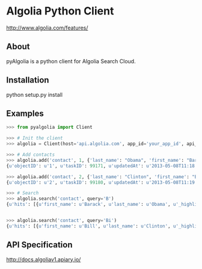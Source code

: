 Algolia Python Client 
=====================
http://www.algolia.com/features/

About
-----
pyAlgolia is a python client for Algolia Search Cloud. 

Installation
------------
python setup.py install

Examples
--------
```python
>>> from pyalgolia import Client

>>> # Init the client
>>> algolia = Client(host='api.algolia.com', app_id='your_app_id', api_key='your_api_key')

>>> # Add contacts
>>> algolia.add('contact', 1, {'last_name': "Obama", 'first_name': "Barack"})
{u'objectID': u'1', u'taskID': 99171, u'updatedAt': u'2013-05-08T11:18:48.926Z'}

>>> algolia.add('contact', 2, {'last_name': "Clinton", 'first_name': "Bill"})
{u'objectID': u'2', u'taskID': 99180, u'updatedAt': u'2013-05-08T11:19:09.419Z'}

>>> # Search
>>> algolia.search('contact', query='B')
{u'hits': [{u'first_name': u'Barack', u'last_name': u'Obama', u'_highlightResult': {u'first_name': {u'matchLevel': u'full', u'value': u'<em>B</em>arack'}, u'last_name': {u'matchLevel': u'none', u'value': u'Obama'}}, u'objectID': u'1'}, {u'first_name': u'Bill', u'last_name': u'Clinton', u'_highlightResult': {u'first_name': {u'matchLevel': u'full', u'value': u'<em>B</em>ill'}, u'last_name': {u'matchLevel': u'none', u'value': u'Clinton'}}, u'objectID': u'2'}], u'processingTimeMS': 1, u'nbHits': 2, u'hitsPerPage': 20, u'params': u'query=B', u'nbPages': 1, u'query': u'B', u'page': 0}


>>> algolia.search('contact', query='Bi')
{u'hits': [{u'first_name': u'Bill', u'last_name': u'Clinton', u'_highlightResult': {u'first_name': {u'matchLevel': u'full', u'value': u'<em>Bi</em>ll'}, u'last_name': {u'matchLevel': u'none', u'value': u'Clinton'}}, u'objectID': u'2'}], u'processingTimeMS': 1, u'nbHits': 1, u'hitsPerPage': 20, u'params': u'query=Bi', u'nbPages': 1, u'query': u'Bi', u'page': 0}
```

API Specification
-----------------
http://docs.algoliav1.apiary.io/